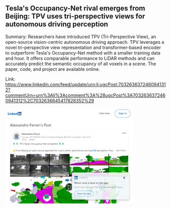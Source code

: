 ## Tesla's Occupancy-Net rival emerges from Beijing: TPV uses tri-perspective views for autonomous driving perception
Summary: Researchers have introduced TPV (Tri-Perspective View), an open-source vision-centric autonomous driving approach. TPV leverages a novel tri-perspective view representation and transformer-based encoder to outperform Tesla's Occupancy-Net method with a smaller training data and hour. It offers comparable performance to LiDAR methods and can accurately predict the semantic occupancy of all voxels in a scene. The paper, code, and project are available online.

Link: https://www.linkedin.com/feed/update/urn:li:ugcPost:7032636372460941312?commentUrn=urn%3Ali%3Acomment%3A%28ugcPost%3A7032636372460941312%2C7032636645417828352%29

<img src="/img/4a66e6ce-f66f-4e6c-a323-21645976adae.png" width="400" />
<br/><br/>
